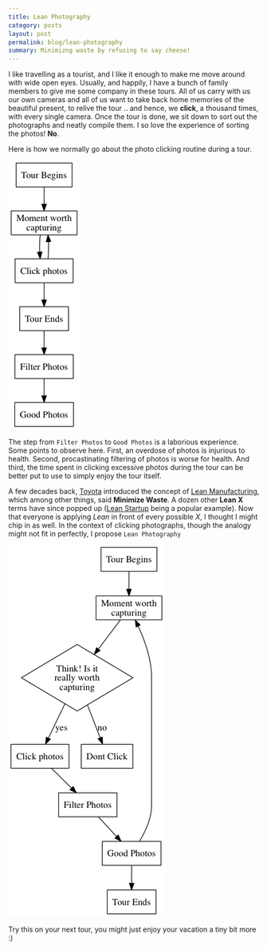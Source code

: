 ```yaml
---
title: Lean Photography
category: posts
layout: post
permalink: blog/lean-photography
summary: Minimizng waste by refusing to say cheese!
---
```


I like travelling as a tourist, and I like it enough to make me move around with wide open eyes. Usually, and happily, I have a bunch of family members to give me some company in these tours. All of us carry with us our own cameras and all of us want to take back home memories of the beautiful present, to relive the tour .. and hence, we **click**, a thousand times, with every single camera. Once the tour is done, we sit down to sort out the photographs and neatly compile them. I so love the experience of sorting the photos! **No**. 

Here is how we normally go about the photo clicking routine during a tour.

![Usual Approach](/img/photography-2.png)

The step from `Filter Photos` to `Good Photos` is a laborious experience. Some points to observe here. First, an overdose of photos is injurious to health. Second, procastinating filtering of photos is worse for health. And third, the time spent in clicking excessive photos during the tour can be better put to use to simply enjoy the tour itself.

A few decades back, [Toyota](http://en.wikipedia.org/wiki/Toyota) introduced the concept of [Lean Manufacturing](http://en.wikipedia.org/wiki/Lean_manufacturing), which among other things, said **Minimize Waste**. A dozen other **Lean X** terms have since popped up ([Lean Startup](http://theleanstartup.com/) being a popular example). Now that everyone is applying *Lean* in front of every possible *X*, I thought I might chip in as well. In the context of clicking photographs, though the analogy might not fit in perfectly, I propose `Lean Photography`

![Better Approach](/img/photography-1.png)

Try this on your next tour, you might just enjoy your vacation a tiny bit more :)
